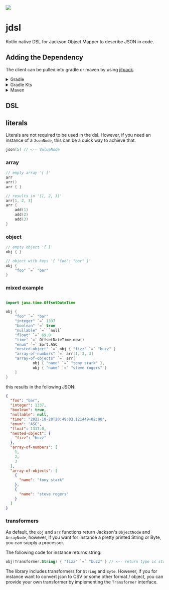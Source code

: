 [![](https://jitpack.io/v/cmdjulian/jdsl.svg)](https://jitpack.io/#cmdjulian/jdsl)

# jdsl

Kotlin native DSL for Jackson Object Mapper to describe JSON in code.

## Adding the Dependency

The client can be pulled into gradle or maven by using [jitpack](https://jitpack.io/#cmdjulian/jdsl).

<details>
<summary>Gradle</summary>

```groovy
repositories {
    maven { url 'https://jitpack.io' }
}


dependencies {
    implementation 'com.github.cmdjulian:jdsl:{VERSION}'
}
```

</details>

<details>
<summary>Gradle Kts</summary>

```kotlin
repositories {
    maven(url = "https://jitpack.io")
}


dependencies {
    implementation("com.github.cmdjulian:jdsl:{VERSION}")
}
```

</details>

<details>
<summary>Maven</summary>

```xml

<project xmlns="http://maven.apache.org/POM/4.0.0" xmlns:xsi="http://www.w3.org/2001/XMLSchema-instance"
         xsi:schemaLocation="http://maven.apache.org/POM/4.0.0 http://maven.apache.org/xsd/maven-4.0.0.xsd">

    ...

    <repositories>
        <repository>
            <id>jitpack.io</id>
            <url>https://jitpack.io</url>
        </repository>
    </repositories>

    ...

    <dependencies>
        <dependency>
            <groupId>com.github.cmdjulian</groupId>
            <artifactId>jdsl</artifactId>
            <version>{VERSION}</version>
        </dependency>
    </dependencies>
</project>
```

</details>

## DSL

## literals

Literals are not required to be used in the dsl. However, if you need an instance of a `JsonNode`, this can be a quick
way to achieve that.

```kotlin
json(5) // <-- ValueNode 
```

### array

```kotlin
// empty array '[ ]'
arr
arr()
arr { }

// results in '[1, 2, 3]'
arr[1, 2, 3]
arr {
    add(1)
    add(2)
    add(3)
}
```

### object

```kotlin
// empty object '{ }'
obj { }

// object with keys '{ "foo": "bar" }'
obj {
    "foo" `=` "bar"
}
```

### mixed example

```kotlin

import java.time.OffsetDateTime

obj {
    "foo" `=` "bar"
    "integer" `=` 1337
    "boolean" `=` true
    "nullable" `=` `null`
    "float" `=` 69.0
    "time" `=` OffsetDateTime.now()
    "enum" `=` Sort.ASC
    "nested-object" `=` obj { "fizz" `=` "buzz" }
    "array-of-numbers" `=` arr[1, 2, 3]
    "array-of-objects" `=` arr[
            obj { "name" `=` "tony stark" },
            obj { "name" `=` "steve rogers" }
    ]
}

```

this results in the following JSON:

```json
{
  "foo": "bar",
  "integer": 1337,
  "boolean": true,
  "nullable": null,
  "time": "2022-10-28T20:49:03.121449+02:00",
  "enum": "ASC",
  "float": 1337.0,
  "nested-object": {
    "fizz": "buzz"
  },
  "array-of-numbers": [
    1,
    2,
    3
  ],
  "array-of-objects": [
    {
      "name": "tony stark"
    },
    {
      "name": "steve rogers"
    }
  ]
}
```

### transformers

As default, the `obj` and `arr` functions return Jackson's `ObjectNode` and `ArrayNode`, however, if you want for
instance a pretty printed String or Byte, you can supply a processor.

The following code for instance returns string:

```kotlin
obj(Transformer.String) { "fizz" `=` "buzz" } // <-- return type is string
```

The library includes transformers for `String` and `Byte`. However, if you for instance want to convert json to CSV or
some other format / object, you can provide your own transformer by implementing the `Transformer` interface.